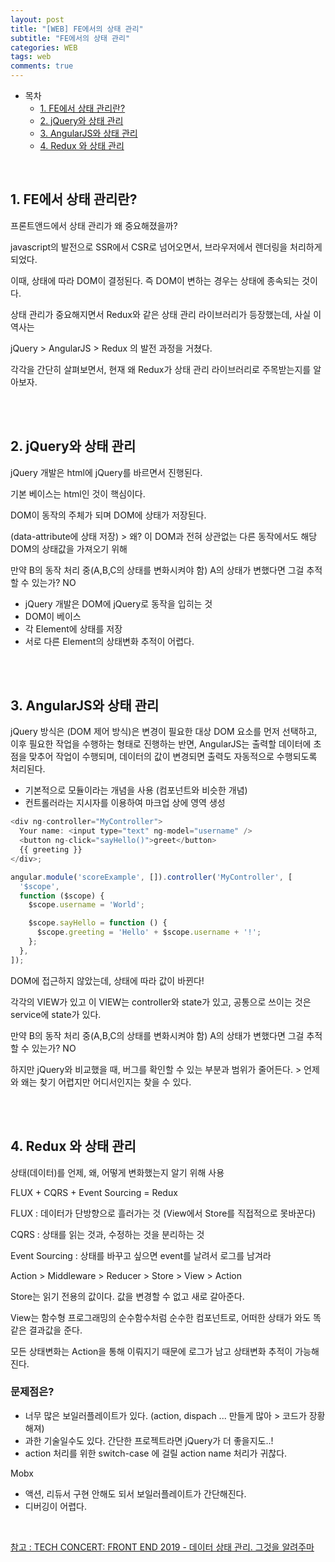 ```yaml
---
layout: post
title: "[WEB] FE에서의 상태 관리"
subtitle: "FE에서의 상태 관리"
categories: WEB
tags: web
comments: true
---
```


- 목차
  - [1. FE에서 상태 관리란?](#)
  - [2. jQuery와 상태 관리](#)
  - [3. AngularJS와 상태 관리](#)
  - [4. Redux 와 상태 관리](#)

<br>


## 1. FE에서 상태 관리란?

프론트앤드에서 상태 관리가 왜 중요해졌을까?

javascript의 발전으로 SSR에서 CSR로 넘어오면서, 브라우저에서 렌더링을 처리하게 되었다.

이때, 상태에 따라 DOM이 결정된다. 즉 DOM이 변하는 경우는 상태에 종속되는 것이다.

상태 관리가 중요해지면서 Redux와 같은 상태 관리 라이브러리가 등장했는데, 사실 이 역사는

jQuery > AngularJS > Redux 의 발전 과정을 거쳤다.

각각을 간단히 살펴보면서, 현재 왜 Redux가 상태 관리 라이브러리로 주목받는지를 알아보자.

<br><br>

## 2. jQuery와 상태 관리

jQuery 개발은 html에 jQuery를 바르면서 진행된다.

기본 베이스는 html인 것이 핵심이다.

DOM이 동작의 주체가 되며 DOM에 상태가 저장된다.

(data-attribute에 상태 저장) > 왜? 이 DOM과 전혀 상관없는 다른 동작에서도 해당 DOM의 상태값을 가져오기 위해

만약 B의 동작 처리 중(A,B,C의 상태를 변화시켜야 함) A의 상태가 변했다면 그걸 추적할 수 있는가? NO

- jQuery 개발은 DOM에 jQuery로 동작을 입히는 것
- DOM이 베이스
- 각 Element에 상태를 저장
- 서로 다른 Element의 상태변화 추적이 어렵다.

<br><br>

## 3. AngularJS와 상태 관리

jQuery 방식은 (DOM 제어 방식)은 변경이 필요한 대상 DOM 요소를 먼저 선택하고, 이후 필요한 작업을 수행하는 형태로 진행하는 반면, AngularJS는 출력할 데이터에 초점을 맞추어 작업이 수행되며, 데이터의 값이 변경되면 출력도 자동적으로 수행되도록 처리된다.

- 기본적으로 모듈이라는 개념을 사용 (컴포넌트와 비슷한 개념)
- 컨트롤러라는 지시자를 이용하여 마크업 상에 영역 생성

```javascript
<div ng-controller="MyController">
  Your name: <input type="text" ng-model="username" />
  <button ng-click="sayHello()">greet</button>
  {{ greeting }}
</div>;

angular.module('scoreExample', []).controller('MyController', [
  '$scope',
  function ($scope) {
    $scope.username = 'World';

    $scope.sayHello = function () {
      $scope.greeting = 'Hello' + $scope.username + '!';
    };
  },
]);
```

DOM에 접근하지 않았는데, 상태에 따라 값이 바뀐다!

각각의 VIEW가 있고 이 VIEW는 controller와 state가 있고, 공통으로 쓰이는 것은 service에 state가 있다.

만약 B의 동작 처리 중(A,B,C의 상태를 변화시켜야 함) A의 상태가 변했다면 그걸 추적할 수 있는가? NO

하지만 jQuery와 비교했을 때, 버그를 확인할 수 있는 부분과 범위가 줄어든다. > 언제와 왜는 찾기 어렵지만 어디서인지는 찾을 수 있다.

<br><br>

## 4. Redux 와 상태 관리

상태(데이터)를 언제, 왜, 어떻게 변화했는지 알기 위해 사용

FLUX + CQRS + Event Sourcing = Redux

FLUX : 데이터가 단방향으로 흘러가는 것 (View에서 Store를 직접적으로 못바꾼다)

CQRS : 상태를 읽는 것과, 수정하는 것을 분리하는 것

Event Sourcing : 상태를 바꾸고 싶으면 event를 날려서 로그를 남겨라

Action > Middleware > Reducer > Store > View > Action

Store는 읽기 전용의 값이다. 값을 변경할 수 없고 새로 갈아준다.

View는 함수형 프로그래밍의 순수함수처럼 순수한 컴포넌트로, 어떠한 상태가 와도 똑같은 결과값을 준다.

모든 상태변화는 Action을 통해 이뤄지기 때문에 로그가 남고 상태변화 추적이 가능해진다.

### 문제점은?

- 너무 많은 보일러플레이트가 있다. (action, dispach ... 만들게 많아 > 코드가 장황해져)
- 과한 기술일수도 있다. 간단한 프로젝트라면 jQuery가 더 좋을지도..!
- action 처리를 위한 switch-case 에 걸릴 action name 처리가 귀찮다.

Mobx

- 액션, 리듀서 구현 안해도 되서 보일러플레이트가 간단해진다.
- 디버깅이 어렵다.

<br>

[참고 : TECH CONCERT: FRONT END 2019 - 데이터 상태 관리. 그것을 알려주마](https://www.youtube.com/watch?v=o4meZ7MRd5o)<br>